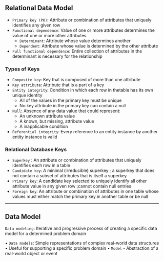 ## Relational Data Model

- `Primary key (PK)`:  Attribute or combination of attributes that uniquely identifies any given row
- `Functional dependence`: Value of one or more attributes determines the value of one or more other attributes
	- `Determinant`: Attribute whose value determines another
	- `Dependent`: Attribute whose value is determined by the other attribute
- `Full functional dependence`: Entire collection of attributes in the determinant is necessary for the relationship

### Types of Keys

+ `Composite key`: Key that is composed of more than one attribute
+ `Key attribute`: Attribute that is a part of a key
+ `Entity integrity`: Condition in which each row in thetable has its own unique identity
	- All of the values in the primary key must be unique
	- No key attribute in the primary key can contain a null
+ `Null`: Absence of any data value that could represent:
	- An unknown attribute value
	- A known, but missing, attribute value
	- A inapplicable condition
+ `Referential integrity`: Every reference to an entity instance by another entity instance is valid

### Relational Database Keys
- `Superkey` : An attribute or combination of attributes that uniquely identifies each row in a table
- `Candidate key`: A minimal (irreducible) superkey ; a superkey that does not contain a subset of attributes that is itself a superkey
- `Primary key`: A candidate key selected to uniquely identify all other attribute value in any given row ;cannot contain null entries
- `Foreign key`: An attribute or combination of attributes in one table whose values must either match the primary key in another table or be null

---
## Data Model

`Data modeling`: Iterative and progressive process of creating a specific data model for a determined problem domain

• `Data models`: Simple representations of complex real-world data structures
	• Useful for supporting a specific problem domain
• `Model` - Abstraction of a real-world object or event